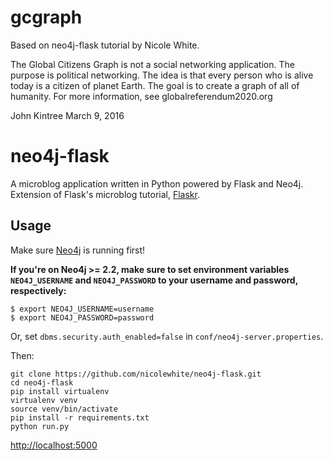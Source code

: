 # gcgraph
Based on neo4j-flask tutorial by Nicole White.

The Global Citizens Graph is not a social networking application.  The purpose is political networking. The idea is that every person who is alive today is a citizen of planet Earth.  The goal is to create a graph of all of humanity. For more information, see globalreferendum2020.org

John Kintree
March 9, 2016

# neo4j-flask
A microblog application written in Python powered by Flask and Neo4j. Extension of Flask's microblog tutorial, [Flaskr](http://flask.pocoo.org/docs/0.10/tutorial/).

## Usage

Make sure [Neo4j](http://neo4j.com/download/other-releases/) is running first!

**If you're on Neo4j >= 2.2, make sure to set environment variables `NEO4J_USERNAME` and `NEO4J_PASSWORD`
to your username and password, respectively:**

```
$ export NEO4J_USERNAME=username
$ export NEO4J_PASSWORD=password
```

Or, set `dbms.security.auth_enabled=false` in `conf/neo4j-server.properties`.

Then:

```
git clone https://github.com/nicolewhite/neo4j-flask.git
cd neo4j-flask
pip install virtualenv
virtualenv venv
source venv/bin/activate
pip install -r requirements.txt
python run.py
```

[http://localhost:5000](http://localhost:5000)
